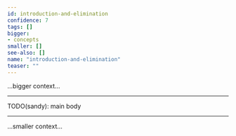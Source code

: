```yaml
---
id: introduction-and-elimination
confidence: 7
tags: []
bigger:
- concepts
smaller: []
see-also: []
name: "introduction-and-elimination"
teaser: ""
---
```



...bigger context...

---

TODO(sandy): main body

---

...smaller context...
